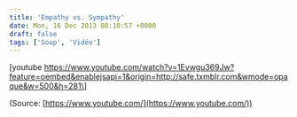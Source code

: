 ```yaml
---
title: 'Empathy vs. Sympathy'
date: Mon, 16 Dec 2013 08:10:57 +0000
draft: false
tags: ['Soup', 'Vidéo']
---
```


\[youtube https://www.youtube.com/watch?v=1Evwgu369Jw?feature=oembed&enablejsapi=1&origin=http://safe.txmblr.com&wmode=opaque&w=500&h=281\]

(Source: [https://www.youtube.com/](https://www.youtube.com/))